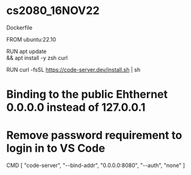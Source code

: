 # cs2080_16NOV22

Dockerfile

FROM ubuntu:22.10

RUN apt update \
&& apt install -y zsh curl

RUN curl -fsSL https://code-server.dev/install.sh | sh

# Binding to the public Ehthernet 0.0.0.0 instead of 127.0.0.1
# Remove password requirement to login in to VS Code
CMD [ "code-server", "--bind-addr", "0.0.0.0:8080", "--auth", "none" ]